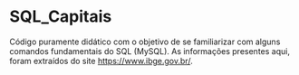 # SQL_Capitais
 Código puramente didático com o objetivo de se familiarizar com alguns comandos fundamentais do SQL (MySQL). As informações presentes aqui, foram extraídos do site https://www.ibge.gov.br/.
